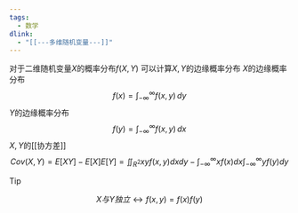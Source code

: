 ```yaml
---
tags:
  - 数学
dlink:
  - "[[---多维随机变量---]]"
---
```

对于二维随机变量$X$的概率分布$f(X,Y)$ 可以计算$X,Y$的边缘概率分布
$X$的边缘概率分布
$$f(x)=\int_{-\infty}^{\infty} f(x,y)\, dy$$
$Y$的边缘概率分布
$$f(y)=\int_{-\infty}^{\infty} f(x,y)\, dx$$
$X,Y$的[[协方差]] 
$$Cov(X,Y)=E[XY]-E[X]E[Y]
=\iint_{R^{2}}xyf(x,y)dxdy-\int_{-\infty}^{\infty}xf(x)dx\int_{-\infty}^{\infty}yf(y)dy$$

>[!tip]
$$X与Y独立 \leftrightarrow f(x,y)=f(x)f(y)$$
